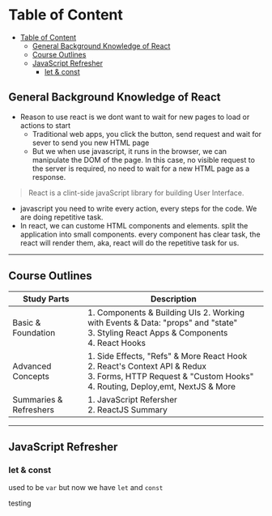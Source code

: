# Table of Content

- [Table of Content](#table-of-content)
  - [General Background Knowledge of React](#general-background-knowledge-of-react)
  - [Course Outlines](#course-outlines)
  - [JavaScript Refresher](#javascript-refresher)
    - [let & const](#let--const)

## General Background Knowledge of React

- Reason to use react is we dont want to wait for new pages to load or actions to start
  - Traditional web apps, you click the button, send request and wait for sever to send you new HTML page
  - But we when use javascript, it runs in the browser, we can manipulate the DOM of the page. In this case, no visible request to the server is required, no need to wait for a new HTML page as a response.

> React is a clint-side javaScript library for building User Interface.

- javascript you need to write every action, every steps for the code. We are doing
repetitive task.
- In react, we can custome HTML components and elements. split the application into small components. every component has clear task, the react will render them, aka, react will do the repetitive task for us.

---

## Course Outlines

| Study Parts      | Description |
| ----------- | ----------- |
| Basic & Foundation      | 1. Components & Building UIs 2. Working with Events & Data: "props" and "state" <br/> 3. Styling React Apps & Components <br/> 4. React Hooks      |
| Advanced Concepts   | 1. Side Effects, "Refs" & More React Hook <br/> 2. React's Context API & Redux <br/> 3. Forms, HTTP Request & "Custom Hooks" <br/> 4. Routing, Deploy,emt, NextJS & More        |
| Summaries & Refreshers   | 1. JavaScript Refersher <br/> 2. ReactJS Summary <br/>|

---

## JavaScript Refresher

### let & const

used to be `var` but now we have `let` and `const`

testing
